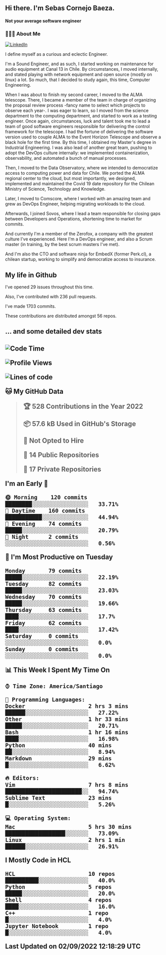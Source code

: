 <h2> Hi there.  I'm Sebas Cornejo Baeza.</h2>
<h4> Not your average software engineer</h4>
<h3> 👨🏻‍💻 About Me </h3>
<a href="http://linkedin.com/in/sebastian-cornejo-baeza/"><img alt="LinkedIn" src="https://img.shields.io/badge/Sebas%20Cornejo%20-informational?style=appveyor&logo=linkedin"></a>


I define myself as a curious and eclectic Engineer.

I'm a Sound Engineer, and as such, I started working on maintenance for audio equipment at Canal 13 in Chile.
By circumstances, I moved internally, and stated playing with network equipment and open source (mostly on linux) 
a lot. So much, that I decided to study again, this time, Computer Engineering.

When I was about to finish my second career, I moved to the ALMA telescope. There, I became a member of the team
in charge of organizing the proposal review process -fancy name to select which projects to observe each year-. 
I was eager to learn, so I moved from the science department to the computing department, and started to work as 
a testing engineer. Once again, circumstances, luck and talent took me to lead a team of good software engineers 
responsible for delivering the control framework for the telescope. I had the fortune of delivering the software
version used to couple ALMA to the Event Horizon Telescope and observe a black hole for the first time.
By this time, I obtained my Master's degree in Industrial Engineering.
I was also lead of another great team, pushing to adopt the DevOps culture internally: we implemented containerization, observability, and automated a bunch of manual processes.

Then, I moved to the Data Observatory, where we intended to democratize access to computing power
and data for Chile. We ported the ALMA regional center to the cloud, but most importantly, we designed, implemented
and maintained the Covid 19 date repository for the Chilean Ministry of Science, Technology and Knowledge.

Later, I moved to Comscore, where I worked with an amazing team and grew as DevOps Engineer, helping migrating workloads to the cloud.

Afterwards, I joined Sovos, where I lead a team responsible for closing gaps between Developers and Operations, shortening time to market for commits.

And currently I'm a member of the Zerofox, a company with the greatest culture I've experienced. Here I'm a DevOps
engineer, and also a Scrum master (in training, by the best scrum masters I've met).
 
And I'm also the CTO and software ninja for EmbedX (former Perk.cl), a chilean startup, working to simplify and democratize access to insurance.

<h2> My life in Github </h2>

I've opened 29 issues throughout this time.

Also, I've contributed with 236 pull requests.

I've made 1703 commits.

These contributions are distributed amongst 56 repos.

<h2>... and some detailed dev stats<h2>

<!--START_SECTION:waka-->
![Code Time](http://img.shields.io/badge/Code%20Time-120%20hrs%2045%20mins-blue)

![Profile Views](http://img.shields.io/badge/Profile%20Views-1-blue)

![Lines of code](https://img.shields.io/badge/From%20Hello%20World%20I%27ve%20Written-541%20Thousand%20lines%20of%20code-blue)

**🐱 My GitHub Data** 

> 🏆 528 Contributions in the Year 2022
 > 
> 📦 57.6 kB Used in GitHub's Storage 
 > 
> 🚫 Not Opted to Hire
 > 
> 📜 14 Public Repositories 
 > 
> 🔑 17 Private Repositories  
 > 
**I'm an Early 🐤** 

```text
🌞 Morning    120 commits    ████████░░░░░░░░░░░░░░░░░   33.71% 
🌆 Daytime    160 commits    ███████████░░░░░░░░░░░░░░   44.94% 
🌃 Evening    74 commits     █████░░░░░░░░░░░░░░░░░░░░   20.79% 
🌙 Night      2 commits      ░░░░░░░░░░░░░░░░░░░░░░░░░   0.56%

```
📅 **I'm Most Productive on Tuesday** 

```text
Monday       79 commits     █████░░░░░░░░░░░░░░░░░░░░   22.19% 
Tuesday      82 commits     █████░░░░░░░░░░░░░░░░░░░░   23.03% 
Wednesday    70 commits     █████░░░░░░░░░░░░░░░░░░░░   19.66% 
Thursday     63 commits     ████░░░░░░░░░░░░░░░░░░░░░   17.7% 
Friday       62 commits     ████░░░░░░░░░░░░░░░░░░░░░   17.42% 
Saturday     0 commits      ░░░░░░░░░░░░░░░░░░░░░░░░░   0.0% 
Sunday       0 commits      ░░░░░░░░░░░░░░░░░░░░░░░░░   0.0%

```


📊 **This Week I Spent My Time On** 

```text
⌚︎ Time Zone: America/Santiago

💬 Programming Languages: 
Docker                   2 hrs 3 mins        ██████░░░░░░░░░░░░░░░░░░░   27.22% 
Other                    1 hr 33 mins        █████░░░░░░░░░░░░░░░░░░░░   20.71% 
Bash                     1 hr 16 mins        ████░░░░░░░░░░░░░░░░░░░░░   16.98% 
Python                   40 mins             ██░░░░░░░░░░░░░░░░░░░░░░░   8.94% 
Markdown                 29 mins             █░░░░░░░░░░░░░░░░░░░░░░░░   6.62%

🔥 Editors: 
Vim                      7 hrs 8 mins        ███████████████████████░░   94.74% 
Sublime Text             23 mins             █░░░░░░░░░░░░░░░░░░░░░░░░   5.26%

💻 Operating System: 
Mac                      5 hrs 30 mins       ██████████████████░░░░░░░   73.09% 
Linux                    2 hrs 1 min         ██████░░░░░░░░░░░░░░░░░░░   26.91%

```

**I Mostly Code in HCL** 

```text
HCL                      10 repos            ██████████░░░░░░░░░░░░░░░   40.0% 
Python                   5 repos             █████░░░░░░░░░░░░░░░░░░░░   20.0% 
Shell                    4 repos             ████░░░░░░░░░░░░░░░░░░░░░   16.0% 
C++                      1 repo              █░░░░░░░░░░░░░░░░░░░░░░░░   4.0% 
Jupyter Notebook         1 repo              █░░░░░░░░░░░░░░░░░░░░░░░░   4.0%

```



 Last Updated on 02/09/2022 12:18:29 UTC
<!--END_SECTION:waka-->
